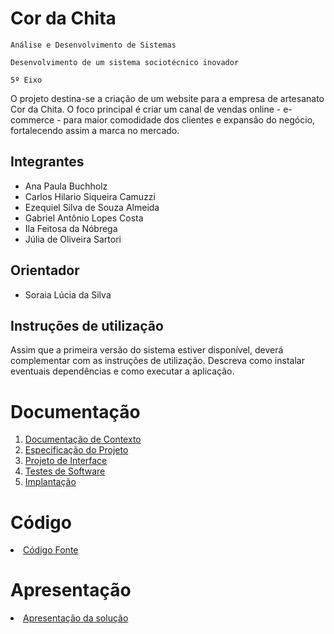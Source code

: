 # Cor da Chita

`Análise e Desenvolvimento de Sistemas`

`Desenvolvimento de um sistema sociotécnico inovador`

`5º Eixo`

O projeto destina-se a criação de um website para a empresa de artesanato Cor da Chita. O foco principal é criar um canal de vendas online - e-commerce - para maior comodidade dos clientes e expansão do negócio, fortalecendo assim a marca no mercado.

## Integrantes

* Ana Paula Buchholz
* Carlos Hilario Siqueira Camuzzi
* Ezequiel Silva de Souza Almeida
* Gabriel Antônio Lopes Costa 
* Ila Feitosa da Nóbrega 
* Júlia de Oliveira Sartori 

## Orientador

* Soraia Lúcia da Silva

## Instruções de utilização

Assim que a primeira versão do sistema estiver disponível, deverá complementar com as instruções de utilização. Descreva como instalar eventuais dependências e como executar a aplicação.

# Documentação

<ol>
<li><a href="docs/01-Documentação de Contexto.md"> Documentação de Contexto</a></li>
<li><a href="docs/02-Especificação do Projeto.md"> Especificação do Projeto</a></li>
<li><a href="docs/03-Projeto de Interface.md"> Projeto de Interface</a></li>
<li><a href="docs/04-Testes de Software.md"> Testes de Software</a></li>
<li><a href="docs/05-Implantação.md"> Implantação</a></li>
</ol>

# Código

<li><a href="src/README.md"> Código Fonte</a></li>

# Apresentação

<li><a href="presentation/README.md"> Apresentação da solução</a></li>
